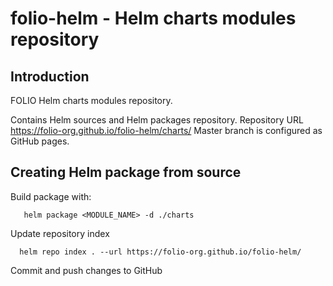 # folio-helm - Helm charts modules repository

## Introduction

FOLIO Helm charts modules repository.

Contains Helm sources and Helm packages repository.
Repository URL https://folio-org.github.io/folio-helm/charts/
Master branch is configured as GitHub pages.

## Creating Helm package from source

Build package with:
```
   helm package <MODULE_NAME> -d ./charts
```
Update repository index
```
  helm repo index . --url https://folio-org.github.io/folio-helm/
```

Commit and push changes to GitHub
